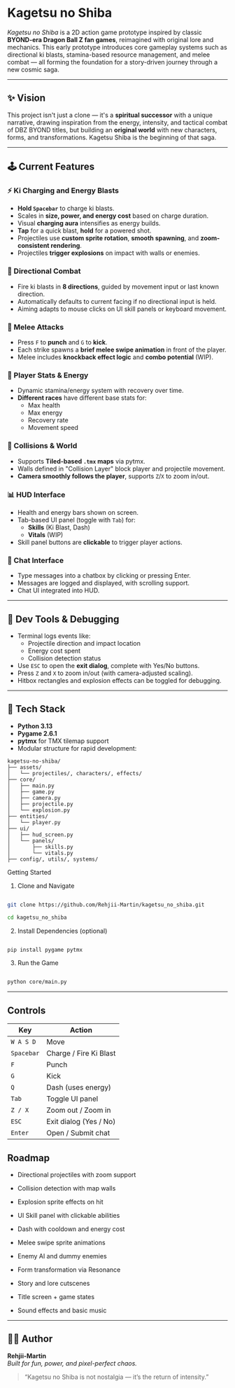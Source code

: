 # Kagetsu no Shiba

_Kagetsu no Shiba_ is a 2D action game prototype inspired by classic **BYOND-era Dragon Ball Z fan games**, reimagined with original lore and mechanics. This early prototype introduces core gameplay systems such as directional ki blasts, stamina-based resource management, and melee combat — all forming the foundation for a story-driven journey through a new cosmic saga.

---

## ✨ Vision

This project isn't just a clone — it's a **spiritual successor** with a unique narrative, drawing inspiration from the energy, intensity, and tactical combat of DBZ BYOND titles, but building an **original world** with new characters, forms, and transformations. Kagetsu Shiba is the beginning of that saga.

---

## 🕹️ Current Features

### ⚡ Ki Charging and Energy Blasts
- **Hold `Spacebar`** to charge ki blasts.
- Scales in **size, power, and energy cost** based on charge duration.
- Visual **charging aura** intensifies as energy builds.
- **Tap** for a quick blast, **hold** for a powered shot.
- Projectiles use **custom sprite rotation**, **smooth spawning**, and **zoom-consistent rendering**.
- Projectiles **trigger explosions** on impact with walls or enemies.

### 🧭 Directional Combat
- Fire ki blasts in **8 directions**, guided by movement input or last known direction.
- Automatically defaults to current facing if no directional input is held.
- Aiming adapts to mouse clicks on UI skill panels or keyboard movement.

### 🥋 Melee Attacks
- Press `F` to **punch** and `G` to **kick**.
- Each strike spawns a **brief melee swipe animation** in front of the player.
- Melee includes **knockback effect logic** and **combo potential** (WIP).

### 🧠 Player Stats & Energy
- Dynamic stamina/energy system with recovery over time.
- **Different races** have different base stats for:
  - Max health
  - Max energy
  - Recovery rate
  - Movement speed

### 🎯 Collisions & World
- Supports **Tiled-based `.tmx` maps** via pytmx.
- Walls defined in "Collision Layer" block player and projectile movement.
- **Camera smoothly follows the player**, supports `Z`/`X` to zoom in/out.


### 📊 HUD Interface
- Health and energy bars shown on screen.
- Tab-based UI panel (toggle with `Tab`) for:
  - **Skills** (Ki Blast, Dash)
  - **Vitals** (WIP)
- Skill panel buttons are **clickable** to trigger player actions.

### 💬 Chat Interface
- Type messages into a chatbox by clicking or pressing Enter.
- Messages are logged and displayed, with scrolling support.
- Chat UI integrated into HUD.

---

## 🧪 Dev Tools & Debugging

- Terminal logs events like:
  - Projectile direction and impact location
  - Energy cost spent
  - Collision detection status
- Use `ESC` to open the **exit dialog**, complete with Yes/No buttons.
- Press `Z` and `X` to zoom in/out (with camera-adjusted scaling).
- Hitbox rectangles and explosion effects can be toggled for debugging.

---

## 🧱 Tech Stack

- **Python 3.13**
- **Pygame 2.6.1**
- **pytmx** for TMX tilemap support
- Modular structure for rapid development:

``` plaintext
kagetsu-no-shiba/
├── assets/
│   └── projectiles/, characters/, effects/
├── core/
│   ├── main.py
│   ├── game.py
│   ├── camera.py
│   ├── projectile.py
│   └── explosion.py
├── entities/
│   └── player.py
├── ui/
│   ├── hud_screen.py
│   └── panels/
│       ├── skills.py
│       └── vitals.py
├── config/, utils/, systems/

```

Getting Started
1. Clone and Navigate
```bash

git clone https://github.com/Rehjii-Martin/kagetsu_no_shiba.git

cd kagetsu_no_shiba
```

2. Install Dependencies (optional)
``` bash

pip install pygame pytmx
```

3. Run the Game

``` bash

python core/main.py
```

---

## Controls

|Key|Action|
|---|---|
|`W A S D`|Move|
|`Spacebar`|Charge / Fire Ki Blast|
|`F`|Punch|
|`G`|Kick|
|`Q`|Dash (uses energy)|
|`Tab`|Toggle UI panel|
|`Z / X`|Zoom out / Zoom in|
|`ESC`|Exit dialog (Yes / No)|
|`Enter`|Open / Submit chat|


## Roadmap

-  Directional projectiles with zoom support
    
-  Collision detection with map walls
    
-  Explosion sprite effects on hit
    
-  UI Skill panel with clickable abilities
    
-  Dash with cooldown and energy cost
    
-  Melee swipe sprite animations
    
-  Enemy AI and dummy enemies
    
-  Form transformation via Resonance
    
-  Story and lore cutscenes
    
-  Title screen + game states
    
-  Sound effects and basic music
    

---

## 🧑‍💻 Author

**Rehjii-Martin**  
_Built for fun, power, and pixel-perfect chaos._

> “Kagetsu no Shiba is not nostalgia — it’s the return of intensity.”